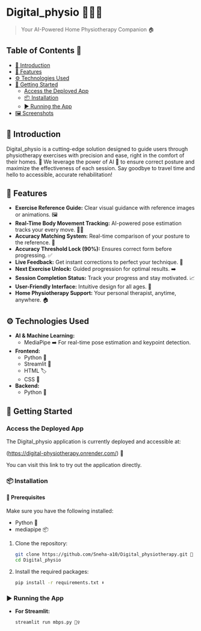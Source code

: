#   Digital_physio 🧘‍♀️📱

>   Your AI-Powered Home Physiotherapy Companion 🏠

##   Table of Contents 📑

-   [🌟 Introduction](#introduction)
-   [💪 Features](#features)
-   [⚙️ Technologies Used](#technologies-used)
-   [🚀 Getting Started](#getting-started)
    -   [Access the Deployed App](#access-the-deployed-app)
    -   [📦 Installation](#installation-optional)
    -   [▶️ Running the App](#running-the-app-optional)
-   [🖼️ Screenshots](#screenshots)

##   🌟 Introduction

Digital_physio is a cutting-edge solution designed to guide users through physiotherapy exercises with precision and ease, right in the comfort of their homes. 🏡 We leverage the power of AI 🧠 to ensure correct posture and maximize the effectiveness of each session. Say goodbye to travel time and hello to accessible, accurate rehabilitation!

##   💪 Features

* **Exercise Reference Guide:** Clear visual guidance with reference images or animations. 🖼️
* **Real-Time Body Movement Tracking:** AI-powered pose estimation tracks your every move. 🤸‍♀️
* **Accuracy Matching System:** Real-time comparison of your posture to the reference. 💯
* **Accuracy Threshold Lock (90%):** Ensures correct form before progressing. ✅
* **Live Feedback:** Get instant corrections to perfect your technique. 📢
* **Next Exercise Unlock:** Guided progression for optimal results. ➡️
* **Session Completion Status:** Track your progress and stay motivated. 📈
* **User-Friendly Interface:** Intuitive design for all ages. 🙌
* **Home Physiotherapy Support:** Your personal therapist, anytime, anywhere. 🏠

##   ⚙️ Technologies Used

* **AI & Machine Learning:**
    * MediaPipe ➡️ For real-time pose estimation and keypoint detection.
* **Frontend:**
    * Python 🐍
    * Streamlit 🎈
    * HTML 🏷️
    * CSS 🎨
* **Backend:**
    * Python 🐍

##   🚀 Getting Started

###   Access the Deployed App

The Digital_physio application is currently deployed and accessible at:

(https://digital-physiotherapy.onrender.com/) 🔗

You can visit this link to try out the application directly.

###   📦 Installation

####  🔧 Prerequisites

Make sure you have the following installed:

* Python  🐍
* mediapipe 📦

1.  Clone the repository:

    ```bash
    git clone https://github.com/Sneha-a10/Digital_physiotherapy.git 📂
    cd Digital_physio
    ```

2.  Install the required packages:

    ```bash
    pip install -r requirements.txt ⬇️
    ```

###   ▶️ Running the App

* **For Streamlit:**

    ```bash
    streamlit run mbps.py 🏃‍♀️
    ```
